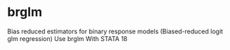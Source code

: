 # brglm
Bias reduced estimators for binary response models (Biased-reduced logit glm regression) Use brglm With STATA 18
